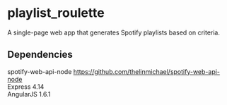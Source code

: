 # playlist_roulette
A single-page web app that generates Spotify playlists based on criteria.

## Dependencies
spotify-web-api-node https://github.com/thelinmichael/spotify-web-api-node  
Express 4.14  
AngularJS 1.6.1
